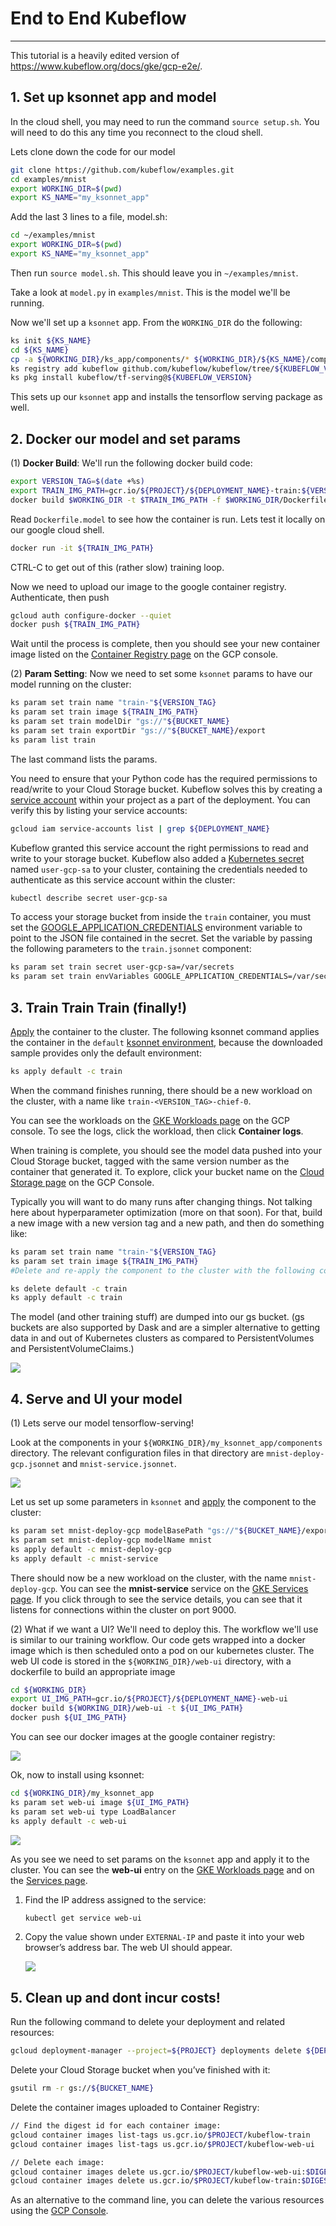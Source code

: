 

# End to End Kubeflow

------

This tutorial is a heavily edited version of <https://www.kubeflow.org/docs/gke/gcp-e2e/>.

## 1. Set up ksonnet app and model


In the cloud shell, you may need to run the command `source setup.sh`. You will need to do this any time you reconnect to the cloud shell.

 Lets clone down the code for our model

```bash
git clone https://github.com/kubeflow/examples.git
cd examples/mnist
export WORKING_DIR=$(pwd)
export KS_NAME="my_ksonnet_app"
```

Add the last 3 lines to a file, model.sh:

```bash
cd ~/examples/mnist
export WORKING_DIR=$(pwd)
export KS_NAME="my_ksonnet_app"
```

Then run `source model.sh`. This should leave you in `~/examples/mnist`.

Take a look at `model.py` in `examples/mnist`. This is the model we'll be running.

Now we'll set up a `ksonnet` app. From the `WORKING_DIR` do the following:

```bash
ks init ${KS_NAME}
cd ${KS_NAME}
cp -a ${WORKING_DIR}/ks_app/components/* ${WORKING_DIR}/${KS_NAME}/components/
ks registry add kubeflow github.com/kubeflow/kubeflow/tree/${KUBEFLOW_VERSION}/kubeflow
ks pkg install kubeflow/tf-serving@${KUBEFLOW_VERSION}

```

This sets up our `ksonnet` app and installs the tensorflow serving package as well.

## 2. Docker our model and set params



(1) **Docker Build**: We'll run the following docker build code:

```bash
export VERSION_TAG=$(date +%s)
export TRAIN_IMG_PATH=gcr.io/${PROJECT}/${DEPLOYMENT_NAME}-train:${VERSION_TAG}
docker build $WORKING_DIR -t $TRAIN_IMG_PATH -f $WORKING_DIR/Dockerfile.model
```

Read `Dockerfile.model` to see how the container is run. Lets test it locally on our google cloud shell.

```bash
docker run -it ${TRAIN_IMG_PATH}
```

CTRL-C to get out of this (rather slow) training loop.

Now we need to upload our image to the google container registry. Authenticate, then push

```bash
gcloud auth configure-docker --quiet
docker push ${TRAIN_IMG_PATH}
```

Wait until the process is complete, then you should see your new container image listed on the [Container Registry page](https://console.cloud.google.com/gcr) on the GCP console.

(2) **Param Setting**: Now we need to set some `ksonnet` params to have our model running on the cluster:

```bash
ks param set train name "train-"${VERSION_TAG}
ks param set train image ${TRAIN_IMG_PATH}
ks param set train modelDir "gs://"${BUCKET_NAME}
ks param set train exportDir "gs://"${BUCKET_NAME}/export
ks param list train
```

The last command lists the params.

 You need to ensure that your Python code has the required permissions to read/write to your Cloud Storage bucket. Kubeflow solves this by creating a [service account](https://cloud.google.com/iam/docs/understanding-service-accounts) within your project as a part of the deployment. You can verify this by listing your service accounts:

```bash
gcloud iam service-accounts list | grep ${DEPLOYMENT_NAME}
```

Kubeflow granted this service account the right permissions to read and write to your storage bucket. Kubeflow also added a [Kubernetes secret](https://kubernetes.io/docs/concepts/configuration/secret/) named `user-gcp-sa` to your cluster, containing the credentials needed to authenticate as this service account within the cluster:

```bash
kubectl describe secret user-gcp-sa
```

To access your storage bucket from inside the `train` container, you must set the [GOOGLE_APPLICATION_CREDENTIALS](https://cloud.google.com/docs/authentication/getting-started) environment variable to point to the JSON file contained in the secret. Set the variable by passing the following parameters to the `train.jsonnet` component:

```bash
ks param set train secret user-gcp-sa=/var/secrets
ks param set train envVariables GOOGLE_APPLICATION_CREDENTIALS=/var/secrets/user-gcp-sa.json
```

## 3. Train Train Train (finally!)

[Apply](https://github.com/ksonnet/ksonnet/blob/master/docs/cli-reference/ks_apply.md) the container to the cluster. The following ksonnet command applies the container in the `default` [ksonnet environment](https://github.com/ksonnet/ksonnet/blob/master/docs/concepts.md#environment), because the downloaded sample provides only the default environment:

```bash
ks apply default -c train
```

When the command finishes running, there should be a new workload on the cluster, with a name like `train-<VERSION_TAG>-chief-0`.

You can see the workloads on the [GKE Workloads page](https://console.cloud.google.com/kubernetes/workload) on the GCP console. To see the logs, click the workload, then click **Container logs**.

When training is complete, you should see the model data pushed into your Cloud Storage bucket, tagged with the same version number as the container that generated it. To explore, click your bucket name on the [Cloud Storage page](https://console.cloud.google.com/storage) on the GCP Console.

Typically you will want to do many runs after changing things. Not talking here about hyperparameter optimization (more on that soon). For that, build a new image with a new version tag and a new path, and then do something like:

```bash
ks param set train name "train-"${VERSION_TAG}
ks param set train image ${TRAIN_IMG_PATH}
#Delete and re-apply the component to the cluster with the following commands:

ks delete default -c train
ks apply default -c train
```

The model (and other training stuff) are dumped into our gs bucket. (gs buckets are also supported by Dask and are a simpler alternative to getting data in and out of Kubernetes clusters as compared to PersistentVolumes and PersistentVolumeClaims.)

![](images/bucket.png)

## 4. Serve and UI your model

(1) Lets serve our model tensorflow-serving!

Look at the components in your `${WORKING_DIR}/my_ksonnet_app/components` directory. The relevant configuration files in that directory are `mnist-deploy-gcp.jsonnet` and `mnist-service.jsonnet`.

![](images/tfservedeploy.png)

Let us set up some parameters in `ksonnet` and [apply](https://github.com/ksonnet/ksonnet/blob/master/docs/cli-reference/ks_apply.md) the component to the cluster:

```bash
ks param set mnist-deploy-gcp modelBasePath "gs://"${BUCKET_NAME}/export
ks param set mnist-deploy-gcp modelName mnist
ks apply default -c mnist-deploy-gcp
ks apply default -c mnist-service
```

There should now be a new workload on the cluster, with the name `mnist-deploy-gcp`. You can see the **mnist-service** service on the [GKE Services page](https://console.cloud.google.com/kubernetes/discovery). If you click through to see the service details, you can see that it listens for connections within the cluster on port 9000.

(2) What if we want a UI? We'll need to deploy this. The workflow we'll use is similar to our training workflow. Our code gets wrapped into a docker image which is then scheduled onto a pod on our kubernetes cluster. The web UI code is stored in the `${WORKING_DIR}/web-ui` directory, with a dockerfile to build an appropriate image

```bash
cd ${WORKING_DIR}
export UI_IMG_PATH=gcr.io/${PROJECT}/${DEPLOYMENT_NAME}-web-ui
docker build ${WORKING_DIR}/web-ui -t ${UI_IMG_PATH}
docker push ${UI_IMG_PATH}
```

You can see our docker images at the google container registry:

![](images/gcrscreen.png)



Ok, now to install using ksonnet:

```bash
cd ${WORKING_DIR}/my_ksonnet_app
ks param set web-ui image ${UI_IMG_PATH}
ks param set web-ui type LoadBalancer
ks apply default -c web-ui
```

![](images/webuidep.png)

As you see we need to set params on the `ksonnet` app and apply it to the cluster. You can see the **web-ui** entry on the [GKE Workloads page](https://console.cloud.google.com/kubernetes/workload) and on the [Services page](https://console.cloud.google.com/kubernetes/discovery).

1. Find the IP address assigned to the service:

   ```bash
   kubectl get service web-ui
   ```

2. Copy the value shown under `EXTERNAL-IP` and paste it into your web browser’s address bar. The web UI should appear.

   ![](images/webui.png)

## 5. Clean up and dont incur costs!

Run the following command to delete your deployment and related resources:

```bash
gcloud deployment-manager --project=${PROJECT} deployments delete ${DEPLOYMENT_NAME}
```

Delete your Cloud Storage bucket when you’ve finished with it:

```bash
gsutil rm -r gs://${BUCKET_NAME}
```

Delete the container images uploaded to Container Registry:

```bash
// Find the digest id for each container image:
gcloud container images list-tags us.gcr.io/$PROJECT/kubeflow-train
gcloud container images list-tags us.gcr.io/$PROJECT/kubeflow-web-ui

// Delete each image:
gcloud container images delete us.gcr.io/$PROJECT/kubeflow-web-ui:$DIGEST_ID
gcloud container images delete us.gcr.io/$PROJECT/kubeflow-train:$DIGEST_ID
```

As an alternative to the command line, you can delete the various resources using the [GCP Console](https://console.cloud.google.com/cloud-resource-manager).